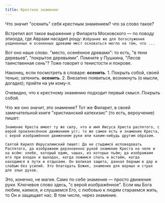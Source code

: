```yaml
---
title: Крестное знамение
---
```


Что значит "осенить" себя крестным знамением? что за слово такое?

Встретил вот такое выражение у Филарета Московского — по поводу эпизода, где Авраам насадил рощу:
```Избрание же для богослужения уединенных и осененных древами мест основаться могло на том, что ...```

Вот оно наше слово. "место, осенённое древами": то есть, "в тени деревьев", "покрытое деревьями".
Помните у Пушкина, "Лесов таинственная сень"? Тоже говорит о тенистости и покрове.

Наконец, если посмотреть в словаре:
**осенить**. 1. Покрыть собой, своей тенью; затенить.
**осенить**. 2. Внезапно появиться, возникнуть (о мысли, догадке); прийти на ум кому-л.

Очевидно, что к крестному знамению подходит первый смысл. Покрыть собой.

Что же оно значит, это знамение?
Тот же Филарет, в своей замечательной книге "христианский катехизис" (то есть, вероучение) пишет:

```
Знамение Креста имеет ту же силу, что и имя Иисуса Христа распятого, с верой произнесённое движением уст; то же самое есть и знамение Креста, с верой изображённое движением руки или каким-нибудь другим образом.

Святой Кирилл Иерусалимский пишет: Да не стыдимся исповедовать Распятого, да изображаем дерзновенно рукой знамение Креста на челе и на всём: хлебе, который едим, чашах, из которых пьём; да изображаем его при входах и выходах, когда ложимся спать и встаём, когда находимся в пути и отдыхаем. Он великая защита, данная бедным в дар и слабым без усилий. Это благодать Божия, знамение для верных и страх для злых духов.
```

Это, конечно, не магия. Само по себе знамение — просто движение руки. Ключевое слово здесь, "с верой изображённое".
Если мы Бога любим, каемся, и слушаемся Его, с любовью к людям стараемся жить, то Он и защищает нас. В том числе, через знамение.
